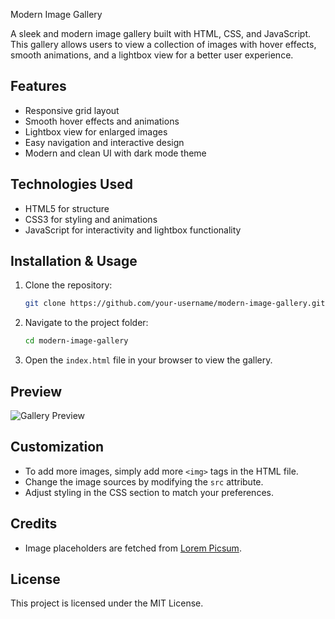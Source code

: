 Modern Image Gallery

A sleek and modern image gallery built with HTML, CSS, and JavaScript. This gallery allows users to view a collection of images with hover effects, smooth animations, and a lightbox view for a better user experience.

## Features
- Responsive grid layout
- Smooth hover effects and animations
- Lightbox view for enlarged images
- Easy navigation and interactive design
- Modern and clean UI with dark mode theme

## Technologies Used
- HTML5 for structure
- CSS3 for styling and animations
- JavaScript for interactivity and lightbox functionality

## Installation & Usage
1. Clone the repository:
    ```bash
    git clone https://github.com/your-username/modern-image-gallery.git
    ```
2. Navigate to the project folder:
    ```bash
    cd modern-image-gallery
    ```
3. Open the `index.html` file in your browser to view the gallery.

## Preview
![Gallery Preview](path/to/screenshot.png)

## Customization
- To add more images, simply add more `<img>` tags in the HTML file.
- Change the image sources by modifying the `src` attribute.
- Adjust styling in the CSS section to match your preferences.

## Credits
- Image placeholders are fetched from [Lorem Picsum](https://picsum.photos).

## License
This project is licensed under the MIT License.
